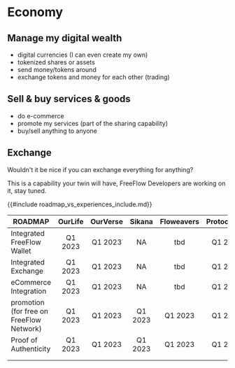 # Economy

## Manage my digital wealth

- digital currencies (I can even create my own)
- tokenized shares or assets
- send money/tokens around
- exchange tokens and money for each other (trading)

## Sell & buy services & goods

- do e-commerce
- promote my services (part of the sharing capability)
- buy/sell anything to anyone

## Exchange

Wouldn't it be nice if you can exchange everything for anything?

This is a capability your twin will have, FreeFlow Developers are working on it, stay tuned.

{{#include roadmap_vs_experiences_include.md}}

| **ROADMAP**                              | OurLife | OurVerse |  Sikana | Floweavers | Protocol.me |
|------------------------------------------|:-------:|:--------:|:-------:|:----------:|:-----------:|
| Integrated FreeFlow Wallet               | Q1 2023 |  Q1 2023 |    NA   |     tbd    |   Q1 2023   |
| Integrated Exchange                      | Q1 2023 |  Q1 2023 |    NA   |     tbd    |   Q1 2023   |
| eCommerce Integration                    | Q1 2023 |  Q1 2023 |    NA   |     tbd    |   Q1 2023   |
| promotion (for free on FreeFlow Network) | Q1 2023 |  Q1 2023 | Q1 2023 | Q1 2023    | Q1 2023     |
| Proof of Authenticity                    | Q1 2023 |  Q1 2023 | Q1 2023 | Q1 2023    | Q1 2023     |
|                                          |         |          |         |            |             |
|                                          |         |          |         |            |             |